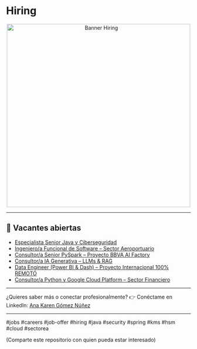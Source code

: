 


# Hiring

<div align="center">
	<img src="./img/banner_hiring.png" alt="Banner Hiring" width="500" />
</div>

---


## 📢 Vacantes abiertas

- [Especialista Senior Java y Ciberseguridad](./Oferta_Senior_Java_Ciberseguridad.md)
- [Ingeniero/a Funcional de Software – Sector Aeroportuario](./Oferta_Ingeniero_Funcional_Software.md)
- [Consultor/a Senior PySpark – Proyecto BBVA AI Factory](./Oferta_Consultor_Senior_PySpark.md)
- [Consultor/a IA Generativa – LLMs & RAG](./Oferta_Consultor_IA_Generativa.md)
- [Data Engineer (Power BI & Dash) – Proyecto Internacional 100% REMOTO](./Oferta_Data_Engineer_Remoto.md)
- [Consultor/a Python y Google Cloud Platform – Sector Financiero](./Oferta_Consultor_Python_GCP.md)

---

¿Quieres saber más o conectar profesionalmente?
👉 Conéctame en LinkedIn: [Ana Karen Gómez Núñez](https://linkedin.com/in/anakarengomeznuñez)

---

#jobs #careers #job-offer #hiring #java #security #spring #kms #hsm #cloud #sectorea

(Comparte este repositorio con quien pueda estar interesado)